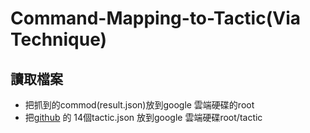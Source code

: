 # Command-Mapping-to-Tactic(Via Technique)
## 讀取檔案
* 把抓到的commod(result.json)放到google 雲端硬碟的root
* 把[github]((https://github.com/mitre/cti/tree/master/enterprise-attack/x-mitre-tactic)) 的 14個tactic.json 放到google 雲端硬碟root/tactic
